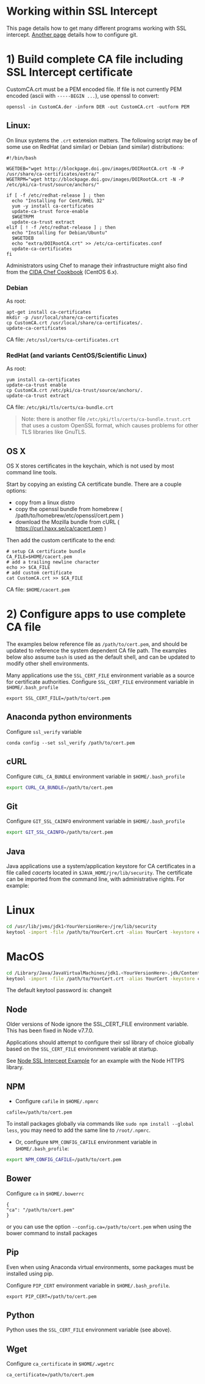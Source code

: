 Working within SSL Intercept
============================

This page details how to get many different programs working with SSL intercept. [Another page](UsingGitWithHTTPSInterception.md) details how to configure git.

# 1) Build complete CA file including SSL Intercept certificate

CustomCA.crt must be a PEM encoded file.
If file is not currently PEM encoded (ascii with `-----BEGIN ...`), use openssl
to convert:
```
openssl -in CustomCA.der -inform DER -out CustomCA.crt -outform PEM
```


## Linux:

On linux systems the `.crt` extension matters. The following script may be
of some use on RedHat (and similar) or Debian (and similar) distributions:
```
#!/bin/bash

WGETDEB="wget http://blockpage.doi.gov/images/DOIRootCA.crt -N -P /usr/share/ca-certificates/extra/"
WGETRPM="wget http://blockpage.doi.gov/images/DOIRootCA.crt -N -P /etc/pki/ca-trust/source/anchors/"

if [ -f /etc/redhat-release ] ; then
  echo "Installing for Cent/RHEL 32"
  yum -y install ca-certificates
  update-ca-trust force-enable
  $WGETRPM
  update-ca-trust extract
elif [ ! -f /etc/redhat-release ] ; then
  echo "Installing for Debian/Ubuntu"
  $WGETDEB
  echo "extra/DOIRootCA.crt" >> /etc/ca-certificates.conf
  update-ca-certificates
fi
```
Administrators using Chef to manage their infrastructure might also find from the [CIDA Chef Cookbook](https://github.com/USGS-CIDA/chef-cookbook-doi-ssl-filtering) (CentOS 6.x).

### Debian
As root:
```
apt-get install ca-certificates
mkdir -p /usr/local/share/ca-certificates
cp CustomCA.crt /usr/local/share/ca-certificates/.
update-ca-certificates
```

CA file:
`/etc/ssl/certs/ca-certificates.crt`

### RedHat (and variants CentOS/Scientific Linux)
As root:
```
yum install ca-certificates
update-ca-trust enable
cp CustomCA.crt /etc/pki/ca-trust/source/anchors/.
update-ca-trust extract
```

CA file:
`/etc/pki/tls/certs/ca-bundle.crt`

> Note: there is another file `/etc/pki/tls/certs/ca-bundle.trust.crt` that
> uses a custom OpenSSL format, which causes problems for other TLS libraries
> like GnuTLS.


## OS X
OS X stores certificates in the keychain, which is not used by most command line
tools.

Start by copying an existing CA certificate bundle.  There are a couple options:
- copy from a linux distro
- copy the openssl bundle from homebrew
  ( /path/to/homebrew/etc/openssl/cert.pem )
- download the Mozilla bundle from cURL
  ( https://curl.haxx.se/ca/cacert.pem )

Then add the custom certificate to the end:
```
# setup CA certificate bundle
CA_FILE=$HOME/cacert.pem
# add a trailing newline character
echo >> $CA_FILE
# add custom certificate
cat CustomCA.crt >> $CA_FILE
```

CA file:
`$HOME/cacert.pem`


# 2) Configure apps to use complete CA file
The examples below reference file as `/path/to/cert.pem`, and should be
updated to reference the system dependent CA file path.  The examples below
also assume `bash` is used as the default shell, and can be updated to modify
other shell environments.

Many applications use the `SSL_CERT_FILE` environment
variable as a source for certificate authorities.
Configure `SSL_CERT_FILE` environment variable in `$HOME/.bash_profile`
```
export SSL_CERT_FILE=/path/to/cert.pem
```

## Anaconda python environments
Configure `ssl_verify` variable
```
conda config --set ssl_verify /path/to/cert.pem
```

## cURL
Configure ```CURL_CA_BUNDLE``` environment variable in ```$HOME/.bash_profile```

```sh
export CURL_CA_BUNDLE=/path/to/cert.pem
```

## Git
Configure `GIT_SSL_CAINFO` environment variable in `$HOME/.bash_profile`

```sh
export GIT_SSL_CAINFO=/path/to/cert.pem
```

## Java
Java applications use a system/application keystore for CA certificates in a file called *cacerts* located in `$JAVA_HOME/jre/lib/security`. The certificate can be imported from the command line, with administrative rights. For example:
# Linux
```sh
cd /usr/lib/jvms/jdk1<YourVersionHere>/jre/lib/security
keytool -import -file /path/to/YourCert.crt -alias YourCert -keystore cacerts
```
# MacOS
```sh
cd /Library/Java/JavaVirtualMachines/jdk1.<YourVersionHere>.jdk/Contents/Home/jre/lib/security
keytool -import -file /path/to/YourCert.crt -alias YourCert -keystore cacerts
```
The default keytool password is: changeit

## Node

Older versions of Node ignore the SSL_CERT_FILE environment variable.
This has been fixed in Node v7.7.0.

Applications should attempt to configure their ssl library of choice globally
based on the `SSL_CERT_FILE` environment variable at startup.

See [Node SSL Intercept Example](./node_ssl_intercept.js) for an example with
the Node HTTPS library.

## NPM
- Configure `cafile` in `$HOME/.npmrc`
```
cafile=/path/to/cert.pem
```
To install packages globally via commands like `sudo npm install --global less`, you may need to add the same line to `/root/.npmrc`.

- Or, configure `NPM_CONFIG_CAFILE` environment variable in `$HOME/.bash_profile`:
```sh
export NPM_CONFIG_CAFILE=/path/to/cert.pem
```

## Bower
Configure `ca` in `$HOME/.bowerrc`
```
{
"ca": "/path/to/cert.pem"
}
```
or you can use the option `--config.ca=/path/to/cert.pem` when using the bower command to install packages

## Pip
Even when using Anaconda virtual environments, some packages must be installed
using pip.

Configure `PIP_CERT` environment variable in `$HOME/.bash_profile`.
```
export PIP_CERT=/path/to/cert.pem
```

## Python
Python uses the `SSL_CERT_FILE` environment variable (see above).

## Wget
Configure `ca_certificate` in `$HOME/.wgetrc`
```
ca_certificate=/path/to/cert.pem
```
